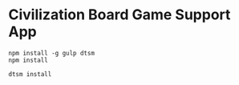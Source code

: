 Civilization Board Game Support App
===================================


```
npm install -g gulp dtsm
npm install

dtsm install
```

